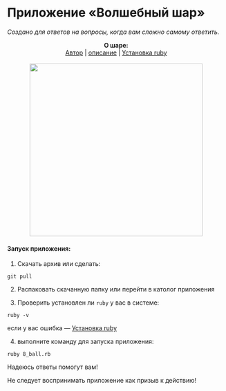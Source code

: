 # Приложение «Волшебный шар»
*Создано для ответов на вопросы, когда вам сложно самому ответить.*

<p align="center">
  <b>О  шаре:</b><br>
  <a href="https://github.com/voody77">Автор</a> |
  <a href="https://ru.wikipedia.org/wiki/Magic_8_ball">описание</a> |
  <a href="https://rubyrush.ru/steps/setup-ruby.html">Установка ruby</a>
  <br><br>
  
  <img width="400" height="400" src="https://upload.wikimedia.org/wikipedia/commons/e/eb/Magic_eight_ball.png">
</p>




#### Запуск приложения:
1. Скачать архив или сделать:
```
git pull
```
    
 2. Распаковать скачанную папку или перейти в католог приложения
 
 3. Проверить установлен ли `ruby` у вас в системе:
```
ruby -v
```
если у вас ошибка —  <a href="https://rubyrush.ru/steps/setup-ruby.html">Установка ruby</a> 

 4. выполните команду для запуска приложения:
``` 
ruby 8_ball.rb
``` 


    
Надеюсь ответы помогут вам!

Не следует воспринимать приложение как призыв к действию!